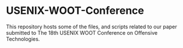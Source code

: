 # USENIX-WOOT-Conference
This repository hosts some of the files, and scripts related to our paper submitted to The 18th USENIX WOOT Conference on Offensive Technologies.
